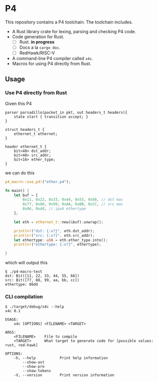 # P4

This repository contains a P4 toolchain. The toolchain includes.

- A Rust library crate for lexing, parsing and checking P4 code.
- Code generation for Rust.
  - [ ] Rust. **in progress**
  - [ ] Docs a la `cargo doc`.
  - [ ] RedHawk/RISC-V
- A command-line P4 compiler called `x4c`.
- Macros for using P4 directly from Rust.


## Usage

### Use P4 directly from Rust

Given this P4

```p4
parser parsadillo(packet_in pkt, out headers_t headers){
    state start { transition accept; }
}

struct headers_t {
    ethernet_t ethernet;
}

header ethernet_t {
    bit<48> dst_addr;
    bit<48> src_addr;
    bit<16> ether_type;
}
```

we can do this

```rust
p4_macro::use_p4!("ether.p4");

fn main() {
    let buf = [
        0x11, 0x22, 0x33, 0x44, 0x55, 0x66, // dst mac
        0x77, 0x88, 0x99, 0xAA, 0xBB, 0xCC, // src mac
        0x86, 0xdd, // ipv6 ethertype
    ];

    let eth = ethernet_t::new(&buf).unwrap();

    println!("dst: {:x?}", eth.dst_addr);
    println!("src: {:x?}", eth.src_addr);
    let ethertype: u16 = eth.ether_type.into();
    println!("ethertype: {:x?}", ethertype);

}
```

which will output this

```
$ ./p4-macro-test
dst: Bit([11, 22, 33, 44, 55, 66])
src: Bit([77, 88, 99, aa, bb, cc])
ethertype: 86dd
```

### CLI compilation
```
$ ./target/debug/x4c --help
x4c 0.1

USAGE:
    x4c [OPTIONS] <FILENAME> <TARGET>

ARGS:
    <FILENAME>    File to compile
    <TARGET>      What target to generate code for [possible values: rust, red-hawk]

OPTIONS:
    -h, --help           Print help information
        --show-ast
        --show-pre
        --show-tokens
    -V, --version        Print version information
```
